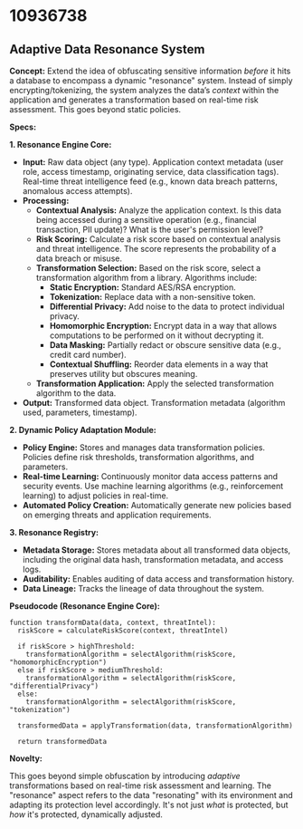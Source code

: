 # 10936738

## Adaptive Data Resonance System

**Concept:** Extend the idea of obfuscating sensitive information *before* it hits a database to encompass a dynamic "resonance" system. Instead of simply encrypting/tokenizing, the system analyzes the data’s *context* within the application and generates a transformation based on real-time risk assessment. This goes beyond static policies.

**Specs:**

**1. Resonance Engine Core:**

*   **Input:** Raw data object (any type). Application context metadata (user role, access timestamp, originating service, data classification tags). Real-time threat intelligence feed (e.g., known data breach patterns, anomalous access attempts).
*   **Processing:**
    *   **Contextual Analysis:**  Analyze the application context. Is this data being accessed during a sensitive operation (e.g., financial transaction, PII update)? What is the user's permission level?
    *   **Risk Scoring:** Calculate a risk score based on contextual analysis and threat intelligence.  The score represents the probability of a data breach or misuse.
    *   **Transformation Selection:**  Based on the risk score, select a transformation algorithm from a library.  Algorithms include:
        *   **Static Encryption:** Standard AES/RSA encryption.
        *   **Tokenization:**  Replace data with a non-sensitive token.
        *   **Differential Privacy:** Add noise to the data to protect individual privacy.
        *   **Homomorphic Encryption:**  Encrypt data in a way that allows computations to be performed on it without decrypting it.
        *   **Data Masking:** Partially redact or obscure sensitive data (e.g., credit card number).
        *   **Contextual Shuffling:** Reorder data elements in a way that preserves utility but obscures meaning.
    *   **Transformation Application:** Apply the selected transformation algorithm to the data.
*   **Output:** Transformed data object. Transformation metadata (algorithm used, parameters, timestamp).

**2.  Dynamic Policy Adaptation Module:**

*   **Policy Engine:** Stores and manages data transformation policies.  Policies define risk thresholds, transformation algorithms, and parameters.
*   **Real-time Learning:** Continuously monitor data access patterns and security events.  Use machine learning algorithms (e.g., reinforcement learning) to adjust policies in real-time.
*   **Automated Policy Creation:**  Automatically generate new policies based on emerging threats and application requirements.

**3.  Resonance Registry:**

*   **Metadata Storage:** Stores metadata about all transformed data objects, including the original data hash, transformation metadata, and access logs.
*   **Auditability:** Enables auditing of data access and transformation history.
*   **Data Lineage:** Tracks the lineage of data throughout the system.

**Pseudocode (Resonance Engine Core):**

```pseudocode
function transformData(data, context, threatIntel):
  riskScore = calculateRiskScore(context, threatIntel)

  if riskScore > highThreshold:
    transformationAlgorithm = selectAlgorithm(riskScore, "homomorphicEncryption")
  else if riskScore > mediumThreshold:
    transformationAlgorithm = selectAlgorithm(riskScore, "differentialPrivacy")
  else:
    transformationAlgorithm = selectAlgorithm(riskScore, "tokenization")

  transformedData = applyTransformation(data, transformationAlgorithm)

  return transformedData
```

**Novelty:** 

This goes beyond simple obfuscation by introducing *adaptive* transformations based on real-time risk assessment and learning. The "resonance" aspect refers to the data "resonating" with its environment and adapting its protection level accordingly.  It's not just *what* is protected, but *how* it's protected, dynamically adjusted.